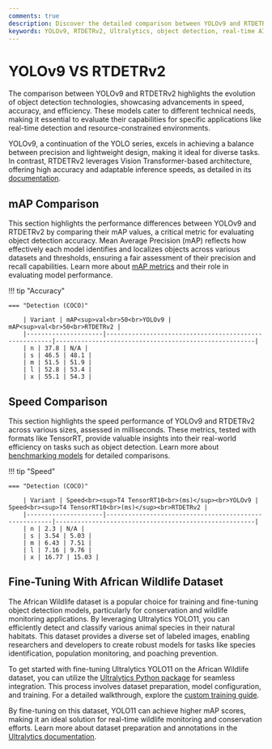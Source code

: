 ```yaml
---
comments: true
description: Discover the detailed comparison between YOLOv9 and RTDETRv2, two state-of-the-art models for real-time object detection. Explore their performance, efficiency, and adaptability for computer vision and edge AI applications, powered by Ultralytics' cutting-edge advancements.
keywords: YOLOv9, RTDETRv2, Ultralytics, object detection, real-time AI, edge AI, computer vision, model comparison
---
```


# YOLOv9 VS RTDETRv2

The comparison between YOLOv9 and RTDETRv2 highlights the evolution of object detection technologies, showcasing advancements in speed, accuracy, and efficiency. These models cater to different technical needs, making it essential to evaluate their capabilities for specific applications like real-time detection and resource-constrained environments.

YOLOv9, a continuation of the YOLO series, excels in achieving a balance between precision and lightweight design, making it ideal for diverse tasks. In contrast, RTDETRv2 leverages Vision Transformer-based architecture, offering high accuracy and adaptable inference speeds, as detailed in its [documentation](https://docs.ultralytics.com/reference/models/rtdetr/model/).

## mAP Comparison

This section highlights the performance differences between YOLOv9 and RTDETRv2 by comparing their mAP values, a critical metric for evaluating object detection accuracy. Mean Average Precision (mAP) reflects how effectively each model identifies and localizes objects across various datasets and thresholds, ensuring a fair assessment of their precision and recall capabilities. Learn more about [mAP metrics](https://www.ultralytics.com/glossary/mean-average-precision-map) and their role in evaluating model performance.

!!! tip "Accuracy"

    === "Detection (COCO)"

    	| Variant | mAP<sup>val<br>50<br>YOLOv9 | mAP<sup>val<br>50<br>RTDETRv2 |
    	|---------------------|-------------------------------------------------------|-------------------------------------------------------|
    	| n | 37.8 | N/A |
    	| s | 46.5 | 48.1 |
    	| m | 51.5 | 51.9 |
    	| l | 52.8 | 53.4 |
    	| x | 55.1 | 54.3 |

## Speed Comparison

This section highlights the speed performance of YOLOv9 and RTDETRv2 across various sizes, assessed in milliseconds. These metrics, tested with formats like TensorRT, provide valuable insights into their real-world efficiency on tasks such as object detection. Learn more about [benchmarking models](https://docs.ultralytics.com/modes/benchmark/) for detailed comparisons.

!!! tip "Speed"

    === "Detection (COCO)"

    	| Variant | Speed<br><sup>T4 TensorRT10<br>(ms)</sup><br>YOLOv9 | Speed<br><sup>T4 TensorRT10<br>(ms)</sup><br>RTDETRv2 |
    	|---------------------|-------------------------------------------------------|-------------------------------------------------------|
    	| n | 2.3 | N/A |
    	| s | 3.54 | 5.03 |
    	| m | 6.43 | 7.51 |
    	| l | 7.16 | 9.76 |
    	| x | 16.77 | 15.03 |

## Fine-Tuning With African Wildlife Dataset

The African Wildlife dataset is a popular choice for training and fine-tuning object detection models, particularly for conservation and wildlife monitoring applications. By leveraging Ultralytics YOLO11, you can efficiently detect and classify various animal species in their natural habitats. This dataset provides a diverse set of labeled images, enabling researchers and developers to create robust models for tasks like species identification, population monitoring, and poaching prevention.

To get started with fine-tuning Ultralytics YOLO11 on the African Wildlife dataset, you can utilize the [Ultralytics Python package](https://pypi.org/project/ultralytics/) for seamless integration. This process involves dataset preparation, model configuration, and training. For a detailed walkthrough, explore the [custom training guide](https://www.ultralytics.com/blog/custom-training-ultralytics-yolo11-with-computer-vision-datasets).

By fine-tuning on this dataset, YOLO11 can achieve higher mAP scores, making it an ideal solution for real-time wildlife monitoring and conservation efforts. Learn more about dataset preparation and annotations in the [Ultralytics documentation](https://docs.ultralytics.com/datasets/).
